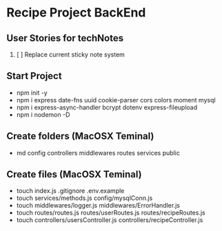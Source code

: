 # Recipe Project BackEnd

## User Stories for techNotes

1.  [ ] Replace current sticky note system


## Start Project
- npm init -y
- npm i express date-fns uuid cookie-parser cors colors moment mysql
- npm i express-async-handler bcrypt dotenv express-fileupload
- npm i nodemon -D

## Create folders (MacOSX Teminal)
- md config controllers middlewares routes services public 

## Create files (MacOSX Teminal)
- touch index.js .gitignore .env.example
- touch services/methods.js config/mysqlConn.js
- touch middlewares/logger.js middlewares/ErrorHandler.js
- touch routes/routes.js routes/userRoutes.js routes/recipeRoutes.js 
- touch controllers/usersController.js controllers/recipeController.js 
